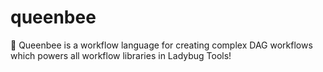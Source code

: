 # queenbee
👑 Queenbee is a workflow language for creating complex DAG workflows which powers all workflow libraries in Ladybug Tools!
